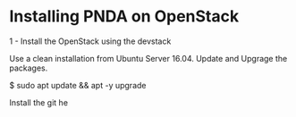 # Installing PNDA on OpenStack

1 - Install the OpenStack using the devstack

Use a clean installation from Ubuntu Server 16.04. Update and Upgrage the packages.

$ sudo apt update && apt -y upgrade

Install the git he
